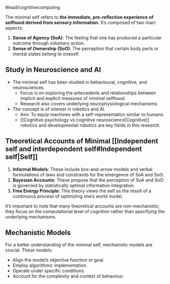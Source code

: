 #lead/cognitivecomputing

The minimal self refers to **the immediate, pre-reflective experience of selfhood derived from sensory information.** It’s composed of two main aspects:

1. **Sense of Agency (SoA)**: The feeling that one has produced a particular outcome through voluntary action.
2. **Sense of Ownership (SoO)**: The perception that certain body parts or mental states belong to oneself.

## Study in Neuroscience and AI

- The minimal self has been studied in behavioural, cognitive, and neurosciences.
  - Focus is on exploring the antecedents and relationships between implicit and explicit measures of minimal selfhood.
  - Research also covers underlying neurophysiological mechanisms.
- The concept is of interest in robotics and AI.
  - Aim: To equip machines with a self-representation similar to humans.
  - [[Cognitive psychology vs cognitive neuroscience|Cognitive]] robotics and developmental robotics are key fields in this research.

## Theoretical Accounts of Minimal [[Independent self and interdependent self#Independent self|Self]]

1. **Informal Models**: These include box-and-arrow models and verbal formulations of laws and constraints for the emergence of SoA and SoO.
2. **Bayesian Accounts**: These propose that the perception of SoA and SoO is governed by statistically optimal information integration.
3. **Free Energy Principle**: This theory views the self as the result of a continuous process of optimizing one’s world model.

It’s important to note that many theoretical accounts are non-mechanistic; they focus on the computational level of cognition rather than specifying the underlying mechanisms.

## Mechanistic Models

For a better understanding of the minimal self, mechanistic models are crucial. These models:

- Align the model’s objective function or goal.
- Employ algorithmic implementation.
- Operate under specific conditions.
- Account for the complexity and context of behaviour.
